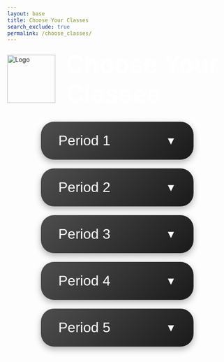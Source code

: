 ```yaml
---
layout: base
title: Choose Your Classes
search_exclude: true
permalink: /choose_classes/
---
```


<!-- Include AI Homework Bot -->
<link rel="stylesheet" href="/path-to/ai-homework-bot.css">
<script src="/path-to/ai-homework-bot.js"></script>

<style>
  .header-container {
    display: flex;
    align-items: center; /* Ensures vertical alignment between logo and title */
    justify-content: center;
    margin-bottom: 30px;
  }

  .logo-container {
    margin-right: 25px; /* Adds space between the logo and text */
  }

  .logo-container img {
    height: 110px; /* Increased logo size */
    width: auto;
  }

  h1 {
    font-size: 3.5rem; /* Keeps heading size proportional to the logo */
    color: white;
    margin: 0;
    display: flex;
    align-items: center; /* Aligns text with the center of the logo */
  }

  .dropdown-container {
    text-align: center;
    color: white;
  }

  .dropdown {
    background: linear-gradient(135deg, #4e4e4e, #1a1a1a);
    color: white;
    font-size: 2rem; /* Larger font size */
    border: none;
    border-radius: 30px;
    padding: 25px 40px; /* Increased padding for larger button size */
    width: 350px; /* Increased width */
    text-align: left;
    cursor: pointer;
    margin: 20px auto;
    box-shadow: 0 6px 15px rgba(0, 0, 0, 0.3);
    transition: transform 0.2s ease, background 0.3s ease, margin 0.2s ease, box-shadow 0.3s ease;
    display: flex;
    justify-content: space-between;
    align-items: center;
  }

  .dropdown:hover {
    background: linear-gradient(135deg, #6a6a6a, #2d2d2d);
    transform: scale(1.1); /* Slightly larger hover effect */
    margin-bottom: 30px; /* Increased spacing on hover */
    box-shadow: 0 8px 20px rgba(0, 0, 0, 0.5);
  }

  .dropdown:focus {
    outline: none;
  }

  .dropdown::after {
    content: "▼";
    font-size: 1.5rem; /* Increased arrow size */
    margin-left: 10px;
  }
</style>

<!-- Header with Logo and Title -->
<div class="header-container">
  <div class="logo-container">
    <img src="{{site.baseurl}}/navigation/images/neptune.png" alt="Logo">
  </div>
  <h1>Choose Your Classes</h1>
</div>

<!-- Dropdown Menu -->
<div class="dropdown-container">
  <button class="dropdown">Period 1</button>
  <button class="dropdown">Period 2</button>
  <button class="dropdown">Period 3</button>
  <button class="dropdown">Period 4</button>
  <button class="dropdown">Period 5</button>
</div>
